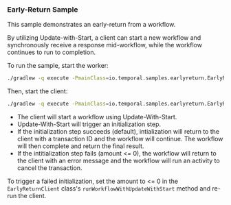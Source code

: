 ### Early-Return Sample

This sample demonstrates an early-return from a workflow.

By utilizing Update-with-Start, a client can start a new workflow and synchronously receive 
a response mid-workflow, while the workflow continues to run to completion.

To run the sample, start the worker:
```bash
./gradlew -q execute -PmainClass=io.temporal.samples.earlyreturn.EarlyReturnWorker
```

Then, start the client:

```bash
./gradlew -q execute -PmainClass=io.temporal.samples.earlyreturn.EarlyReturnClient
```

* The client will start a workflow using Update-With-Start.
* Update-With-Start will trigger an initialization step.
* If the initialization step succeeds (default), intialization will return to the client with a transaction ID and the workflow will continue. The workflow will then complete and return the final result.
* If the intitialization step fails (amount <= 0), the workflow will return to the client with an error message and the workflow will run an activity to cancel the transaction.

To trigger a failed initialization, set the amount to <= 0 in the `EarlyReturnClient` class's `runWorkflowWithUpdateWithStart` method and re-run the client.